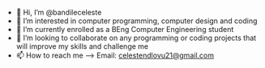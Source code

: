 - 👋 Hi, I’m @bandileceleste
- 👀 I’m interested in computer programming, computer design and coding
- 🌱 I’m currently enrolled as a BEng Computer Engineering student
- 💞️ I’m looking to collaborate on any programming or coding projects that will improve my skills and challenge me
- 📫 How to reach me --> Email: celestendlovu21@gmail.com

<!---
bandileceleste/bandileceleste is a ✨ special ✨ repository because its `README.md` (this file) appears on your GitHub profile.
You can click the Preview link to take a look at your changes.
--->
